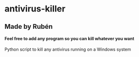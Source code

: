 # antivirus-killer
## Made by Rubén
#### Feel free to add any program so you can kill whatever you want

Python script to kill any antivirus running on a Windows system
